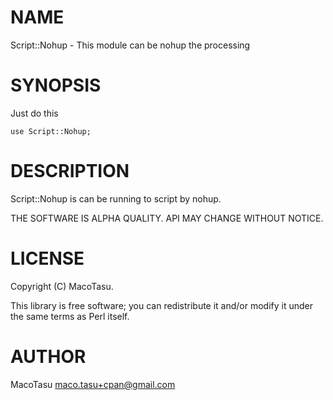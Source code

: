 # NAME

Script::Nohup - This module can be nohup the processing

# SYNOPSIS
Just do this

    use Script::Nohup;

# DESCRIPTION

Script::Nohup is can be running to script by nohup.

THE SOFTWARE IS ALPHA QUALITY. API MAY CHANGE WITHOUT NOTICE.

# LICENSE

Copyright (C) MacoTasu.

This library is free software; you can redistribute it and/or modify
it under the same terms as Perl itself.

# AUTHOR

MacoTasu <maco.tasu+cpan@gmail.com>
